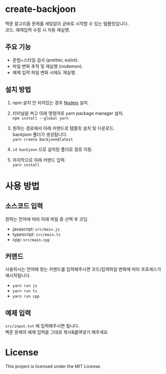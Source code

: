 # create-backjoon

백준 알고리즘 문제를 세팅없이 곧바로 시작할 수 있는 템플릿입니다.  
코드, 예제입력 수정 시 자동 재실행.

## 주요 기능
- 문법+스타일 검사 (prettier, eslint).
- 파일 변화 추적 및 재실행 (nodemon).
- 예제 입력 파일 변화 시에도 재실행.

## 설치 방법
1. npm 설치 안 되어있는 경우 [Nodejs](https://nodejs.org/en) 설치.

2. 터미널을 켜고 아래 명령어로 yarn package manager 설치.  
   `npm install --global yarn`  

3. 원하는 경로에서 아래 커맨드로 템플릿 설치 및 다운로드.  
   backjoon 폴더가 생성됩니다.  
   `yarn create backjoon@latest`

4. `cd backjoon` 으로 설치된 폴더로 경로 이동.

5. 마지막으로 아래 커맨드 입력.  
   `yarn install`

# 사용 방법
## 소스코드 입력
원하는 언어에 따라 아래 파일 중 선택 후 코딩.

- javascript: `src/main.js`
- typescript: `src/main.ts`
- cpp: `src/main.cpp`

## 커맨드

사용하시는 언어에 맞는 커맨드를 입력해주시면 코드/입력파일 변화에 따라 프로세스가 재시작됩니다.

- `yarn run js`
- `yarn run ts`
- `yarn run cpp`

## 예제 입력
`src/input.txt` 에 입력해주시면 됩니다.  
벡준 문제의 예제 입력을 그대로 복사&붙여넣기 해주세요

# License
This project is licensed under the MIT License.
